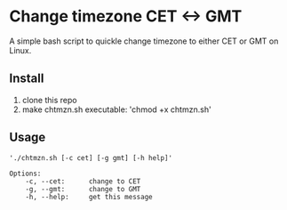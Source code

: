 # Change timezone CET <-> GMT
A simple bash script to quickle change timezone to either CET or GMT on Linux.

## Install
1. clone this repo
2. make chtmzn.sh executable: 'chmod +x chtmzn.sh'

## Usage
    './chtmzn.sh [-c cet] [-g gmt] [-h help]'

    Options:
        -c, --cet:		change to CET
        -g, --gmt:		change to GMT
        -h, --help:		get this message
